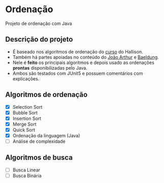 # Ordenação
Projeto de ordenação com Java

## Descrição do projeto
- É baseado nos algoritmos de ordenação do [curso](https://www.youtube.com/playlist?list=PL5TJqBvpXQv4l7nH-08fMfyl7aDFNW_fC) do Hallison.
- Também há partes apoiadas no conteúdo do [João Arthur](https://joaoarthurbm.github.io/eda/posts/page/2/) e [Baeldung](https://www.baeldung.com/java-8-sort-lambda#sort-extracted-comparators).
- Nele é **feito** os principais algoritmos e depois usado as ordenações **prontas** disponibilizadas pelo Java.
- Ambos são testados com JUnit5 e possuem comentários com explicações.

## Algoritmos de ordenação
- [x] Selection Sort
- [x] Bubble Sort
- [x] Insertion Sort
- [x] Merge Sort
- [x] Quick Sort
- [x] Ordenação da linguagem (Java)
- [ ] Análise de complexidade

## Algoritmos de busca
- [ ] Busca Linear
- [ ] Busca Binária
